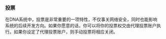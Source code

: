 ### 投票

在DNA系统中，投票是非常重要的一项特性，不仅事关网络安全，同时也能影响系统的后续开发方向。如果你愿意的话，你可以将你的投票权交由代理投票账户执行。如果你设定了代理投票账户，则手动投票将相应关闭。